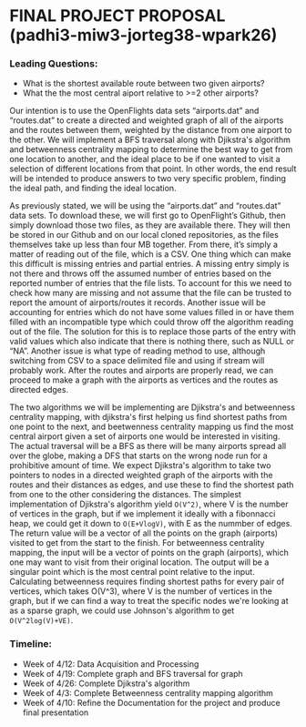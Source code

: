 
# FINAL PROJECT PROPOSAL (padhi3-miw3-jorteg38-wpark26)

### Leading Questions:
- What is the shortest available route between two given airports?
- What the the most central aiport relative to >=2 other airports?
 
 Our intention is to use the OpenFlights data sets “airports.dat” and “routes.dat” to create a directed and weighted graph of all of the airports and the routes between them, weighted by the distance from one airport to the other. We will implement a BFS traversal along with Djikstra's algorithm and betweenness centrality mapping to determine the best way to get from one location to another, and the ideal place to be if one wanted to visit a selection of different locations from that point. In other words, the end result will be intended to produce answers to two very specific problem, finding the ideal path, and finding the ideal location.
  
As previously stated, we will be using the “airports.dat”  and “routes.dat” data sets. To download these, we will first go to OpenFlight’s Github, then simply download those two files, as they are available there. They will then be stored in our Github and on our local cloned repositories, as the files themselves take up less than four MB together. From there, it’s simply  a matter of reading out of the file, which is a CSV. One thing which can make this difficult is missing entries and partial entries. A missing entry simply is not there and throws off the assumed number of entries based on the reported number of entries that the file lists. To account for this we need to check how many are missing and not assume that the file can be trusted to report the amount of airports/routes it records. Another issue will be accounting for entries which do not have some values filled in or have them filled with an incompatible type which could throw off the algorithm reading out of the file. The solution for this is to replace those parts of the entry with valid values which also indicate that there is nothing there, such as NULL or “NA”. Another issue is what type of reading method to use, although switching from CSV to a space delimited file and using if stream will probably work. After the routes and airports are properly read, we can proceed to make a graph with the airports as vertices and the routes as directed edges.
  
The two algorithms we will be implementing are Djikstra's and betweenness centrality mapping, with djikstra's first helping us find shortest paths from one point to the next, and beetwenness centrality mapping us find the most central airport given a set of airports one would be interested in visiting. The actual traversal will be a BFS as there will be many airports spread all over the globe, making a DFS that starts on the wrong node run for a prohibitive amount of time. We expect Djikstra's algorithm to take two pointers to nodes in a directed weighted graph of the airports with the routes and their distances as edges, and use these to find the shortest path from one to the other considering the distances. The simplest implementation of Djikstra's algorithm yield `O(V^2)`, where V is the number of vertices in the graph, but if we implement it ideally with a fibonnacci heap, we could get it down to `O(E+VlogV)`, with E as the nummber of edges. The return value will be a vector of all the points on the graph (airports) visited to get from the start to the finish. For betweenness centrality mapping, the input will be a vector of points on the graph (airports), which one may want to visit from their original location. The output will be a singular point which is the most central point relative to the input. Calculating betweenness requires finding shortest paths for every pair of vertices, which takes O(V^3), where V is the number of vertices in the graph, but if we can find a way to treat the specific nodes we're looking at as a sparse graph, we could use Johnson's algorithm to get `O(V^2log(V)+VE)`.

### Timeline:
- Week of 4/12: Data Acquisition and Processing
- Week of 4/19: Complete graph and BFS traversal for graph
- Week of 4/26: Complete Djikstra's algorithm
- Week of 4/3: Complete Betweenness centrality mapping algorithm
- Week of 4/10: Refine the Documentation for the project and produce final presentation
